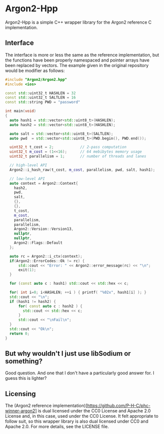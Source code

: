 # Argon2-Hpp

Argon2-Hpp is a simple C++ wrapper library for the Argon2 reference C implementation.

## Interface
The interface is more or less the same as the reference implementation, but the functions have been properly namespaced and pointer arrays have been replaced by vectors.  The example given in the original repository would be modifier as follows:

```cpp
#include "Argon2/Argon2.hpp"
#include <ios>

const std::uint32_t HASHLEN = 32
const std::uint32_t SALTLEN = 16
const std::string PWD = "password"

int main(void)
{
  auto hash1 = std::vector<std::uint8_t>(HASHLEN);
  auto hash2 = std::vector<std::uint8_t>(HASHLEN);

  auto salt = std::vector<std::uint8_t>(SALTLEN);
  auto pwd  = std::vector<std::uint8_t>(PWD.begin(), PWD.end());

  uint32_t t_cost = 2;            // 2-pass computation
  uint32_t m_cost = (1<<16);      // 64 mebibytes memory usage
  uint32_t parallelism = 1;       // number of threads and lanes

  // high-level API
  Argon2::i_hash_raw(t_cost, m_cost, parallelism, pwd, salt, hash1);

  // low-level API
  auto context = Argon2::Context{
    hash2,
    pwd,
    salt,
    {},
    {},
    t_cost,
    m_cost,
    parallelism,
    parallelism,
    Argon2::Version::Version13,
    nullptr,
    nullptr,
    Argon2::Flags::Default
  };

  auto rc = Argon2::i_ctx(context);
  if(Argon2::ErrorCodes::Ok != rc) {
      std::cout << "Error: " << Argon2::error_message(rc) << "\n";
      exit(1);
  }

  for (const auto c : hash1) std::cout << std::hex << c;

  for( int i=0; i<HASHLEN; ++i ) { printf( "%02x", hash1[i] ); }
  std::cout << "\n";
  if (hash1 != hash2) {
      for( const auto c : hash2 ) {
        std::cout << std::hex << c;
      }
      std::cout << "\nFail\n";
  }
  std::cout << "Ok\n";
  return 0;
}
```

## But why wouldn't I just use libSodium or something?
Good question.  And one that I don't have a particularly good answer for.  I guess this is lighter?

## Licensing
The (Argon2 reference implementation)[https://github.com/P-H-C/phc-winner-argon2] is dual licensed under the CC0 License and Apache 2.0 License and, in this case, used under the CC0 License.
It felt appropriate to follow suit, so this wrapper library is also dual licensed under CC0 and Apache 2.0.  For more details, see the LICENSE file.